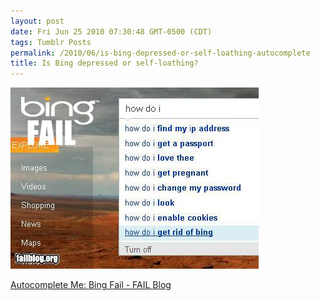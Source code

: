 ```yaml
---
layout: post
date: Fri Jun 25 2010 07:30:48 GMT-0500 (CDT)
tags: Tumblr Posts
permalink: /2010/06/is-bing-depressed-or-self-loathing-autocomplete
title: Is Bing depressed or self-loathing?
---
```


![](/public/assets/tumblr/tumblr_l4klfdHmC01qa4klho1_400.jpg)

[Autocomplete Me: Bing Fail - FAIL Blog](http://failblog.org/2010/06/24/epic-fail-photos-bing-fail/?utm_source=feedburner&utm_medium=feed&utm_campaign=Feed%3A+failblog+%28The+FAIL+Blog+-+Fail+Pictures+%26+Videos+at+Failblog.ORG%29&utm_content=Google+Reader)
